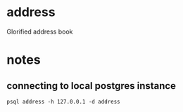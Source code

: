# address
Glorified address book

# notes
## connecting to local postgres instance
```
psql address -h 127.0.0.1 -d address
```